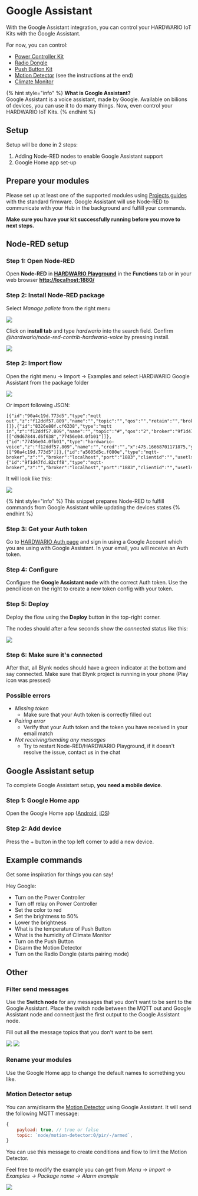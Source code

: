 # Google Assistant

With the Google Assistant integration, you can control your HARDWARIO IoT Kits with the Google Assistant.

For now, you can control:

- [Power Controller Kit](https://shop.hardwario.com/power-controller-kit/)
- [Radio Dongle](https://shop.hardwario.com/radio-dongle/)
- [Push Button Kit](https://shop.hardwario.com/push-button-kit/)
- [Motion Detector](https://shop.hardwario.com/motion-detector-kit/) (see the instructions at the end)
- [Climate Monitor](https://shop.hardwario.com/climate-monitor-kit/)

{% hint style="info" %}
**What is Google Assistant?**  
Google Assistant is a voice assistant, made by Google. Available on bilions of devices, you can use it to do many things. Now, even control your HARDWARIO IoT Kits.
{% endhint %}

## Setup

Setup will be done in 2 steps:

1. Adding Node-RED nodes to enable Google Assistant support
2. Google Home app set-up

## Prepare your modules

Please set up at least one of the supported modules using [Projects guides](../projects/push-the-button.md) with the standard firmware. Google Assistant will use Node-RED to communicate with your Hub in the background and fulfill your commands.

**Make sure you have your kit successfully running before you move to next steps.**

## Node-RED setup

### **Step 1: Open Node-RED**

Open **Node-RED** in [**HARDWARIO Playground**](https://developers.bigclown.com/basics/bigclown-playground) in the **Functions** tab or in your web browser [**http://localhost:1880/**](http://localhost:1880/)

### **Step 2: Install Node-RED package**

Select _Manage pallete_ from the right menu

![](../.gitbook/assets/_integrations_google_assistant_manage_pallete.PNG)

Click on **install tab** and type _hardwario_ into the search field. Confirm *@hardwario/node-red-contrib-hardwario-voice* by pressing install.

![](../.gitbook/assets/_integrations_google_assistant_manage_pallete_install.PNG)



### **Step 2: Import flow**

Open the right menu -> Import -> Examples and select HARDWARIO Google Assistant from the package folder

![](../.gitbook/assets/_integrations_google_assistant_manage_pallete_examples.PNG)

Or import following JSON:

```text
[{"id":"90a4c19d.773d5","type":"mqtt out","z":"f12ddf57.809","name":"","topic":"","qos":"","retain":"","broker":"a5605d5c.f080e","x":702.000020980835,"y":767.0000238418579,"wires":[]},{"id":"8326e88f.cf6338","type":"mqtt in","z":"f12ddf57.809","name":"","topic":"#","qos":"2","broker":"9f1d47fd.82cff8","x":251.00000381469727,"y":768.0000228881836,"wires":[["d9d67844.d6f638","77456e04.0fb01"]]},{"id":"77456e04.0fb01","type":"hardwario-voice","z":"f12ddf57.809","name":"","cred":"","x":475.16668701171875,"y":767.3333129882812,"wires":[["90a4c19d.773d5"]]},{"id":"a5605d5c.f080e","type":"mqtt-broker","z":"","broker":"localhost","port":"1883","clientid":"","usetls":false,"compatmode":true,"keepalive":"60","cleansession":true,"willTopic":"","willQos":"0","willPayload":"","birthTopic":"","birthQos":"0","birthPayload":""},{"id":"9f1d47fd.82cff8","type":"mqtt-broker","z":"","broker":"localhost","port":"1883","clientid":"","usetls":false,"compatmode":true,"keepalive":"60","cleansession":true,"willTopic":"","willQos":"0","willPayload":"","birthTopic":"","birthQos":"0","birthPayload":""}]
```

It will look like this:

![](../.gitbook/assets/_integrations_google_assistant_imported_flow.PNG)

{% hint style="info" %}
This snippet prepares Node-RED to fulfill commands from Google Assistant while updating the devices states
{% endhint %}

### Step 3: Get your Auth token

Go to [HARDWARIO Auth page](hardwario.com) and sign in using a Google Account which you are using with Google Assistant. In your email, you will receive an Auth token.

### Step 4: Configure

Configure the **Google Assistant node** with the correct Auth token.
Use the pencil icon on the right to create a new token config with your token.

### Step 5: Deploy

Deploy the flow using the **Deploy** button in the top-right corner.

The nodes should after a few seconds show the _connected_ status like this:

![](../.gitbook/assets/_integrations_google_assistant_imported_flow_deployed.PNG)

### Step 6: Make sure it's connected

After that, all Blynk nodes should have a green indicator at the bottom and say connected. Make sure that Blynk project is running in your phone \(Play icon was pressed\)

### Possible errors

- _Missing token_
  - Make sure that your Auth token is correctly filled out
- _Pairing error_
  - Verify that your Auth token and the token you have received in your email match
- _Not receiving/sending any messages_
  - Try to restart Node-RED/HARDWARIO Playground, if it doesn't resolve the issue, contact us in the chat

## Google Assistant setup

To complete Google Assistant setup, **you need a mobile device**.

### Step 1: Google Home app

Open the Google Home app ([Android](https://play.google.com/store/apps/details?id=com.google.android.apps.chromecast.app&hl=en), [iOS](https://apps.apple.com/us/app/google-home/id680819774))

### Step 2: Add device

Press the + button in the top left corner to add a new device.

## Example commands

Get some inspiration for things you can say!

Hey Google:

- Turn on the Power Controller
- Turn off relay on Power Controller
- Set the color to red
- Set the brightness to 50%
- Lower the brightness
- What is the temperature of Push Button
- What is the humidity of Climate Monitor
- Turn on the Push Button
- Disarm the Motion Detector
- Turn on the Radio Dongle (starts pairing mode)

## Other

### Filter send messages

Use the **Switch node** for any messages that you don't want to be sent to the Google Assistant. Place the switch node between the MQTT out and Google Assistant node and connect just the first output to the Google Assistant node.

Fill out all the message topics that you don't want to be sent.

![](../.gitbook/assets/_integrations_google_assistant_filter.PNG)
![](../.gitbook/assets/_integrations_google_assistant_filter_setup.PNG)

### Rename your modules

Use the Google Home app to change the default names to something you like.

### Motion Detector setup

You can arm/disarm the [Motion Detector](https://shop.hardwario.com/motion-detector-kit/) using Google Assistant. It will send the following MQTT message:

```javascript
{
    payload: true, // true or false
    topic: `node/motion-detector:0/pir/-/armed`,
}
```

You can use this message to create conditions and flow to limit the Motion Detector.

Feel free to modify the example you can get from _Menu -> Import -> Examples -> Package name -> Alarm example_

![](../.gitbook/assets/_integrations_google_assistant_alarm_setup.PNG)
